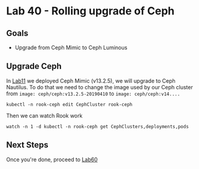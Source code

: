 # Lab 40 - Rolling upgrade of Ceph

## Goals

* Upgrade from Ceph Mimic to Ceph Luminous


## Upgrade Ceph

In [Lab11](Lab11.md) we deployed Ceph Mimic (v13.2.5), we will upgrade to Ceph Nautilus.
To do that we need to change the image used by our Ceph cluster from `image: ceph/ceph:v13.2.5-20190410` to `image: ceph/ceph:v14....`

```
kubectl -n rook-ceph edit CephCluster rook-ceph
```

Then we can watch Rook work
```
watch -n 1 -d kubectl -n rook-ceph get CephClusters,deployments,pods
```

## Next Steps

Once you're done, proceed to [Lab60](Lab60.md)
